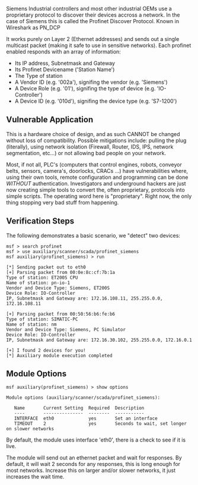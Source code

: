 Siemens Industrial controllers and most other industrial OEMs 
use a proprietary protocol to discover their devices accross a network.
In the case of Siemens this is called the Profinet Discover Protocol. 
Known in Wireshark as PN_DCP

It works purely on Layer 2 (Ethernet addresses) and sends out a single
multicast packet (making it safe to use in sensitive networks). 
Each profinet enabled responds with an array of information:
- Its IP address, Subnetmask and Gateway
- Its Profinet Devicename ('Station Name')
- The Type of station
- A Vendor ID (e.g. '002a'), signifing the vendor (e.g. 'Siemens')
- A Device Role (e.g. '01'), signifing the type of device (e.g. 'IO-Controller')
- A Device ID (e.g. '010d'), signifing the device type (e.g. 'S7-1200')

## Vulnerable Application

This is a hardware choice of design, and as such CANNOT be changed without
loss of compatibility. 
Possible mitigations include: pulling the plug (literally), using network isolation
(Firewall, Router, IDS, IPS, network segmentation, etc...) or not allowing bad
people on your network.

Most, if not all, PLC's (computers that control engines, robots, conveyor
belts, sensors, camera's, doorlocks, CRACs ...) have vulnerabilities where,
using their own tools, remote configuration and programming can be done
*WITHOUT* authentication.  Investigators and underground hackers are just now
creating simple tools to convert the, often proprietary, protocols into simple
scripts.  The operating word here is "proprietary". Right now, the only thing
stopping very bad stuff from happening. 

## Verification Steps

The following demonstrates a basic scenario, we "detect" two devices:

```
msf > search profinet
msf > use auxiliary/scanner/scada/profinet_siemens
msf auxiliary(profinet_siemens) > run

[*] Sending packet out to eth0
[+] Parsing packet from 00:0e:8c:cf:7b:1a
Type of station: ET200S CPU
Name of station: pn-io-1
Vendor and Device Type: Siemens, ET200S
Device Role: IO-Controller
IP, Subnetmask and Gateway are: 172.16.108.11, 255.255.0.0, 172.16.108.11

[+] Parsing packet from 00:50:56:b6:fe:b6
Type of station: SIMATIC-PC
Name of station: nm
Vendor and Device Type: Siemens, PC Simulator
Device Role: IO-Controller
IP, Subnetmask and Gateway are: 172.16.30.102, 255.255.0.0, 172.16.0.1

[+] I found 2 devices for you!
[*] Auxiliary module execution completed
```

## Module Options
```
msf auxiliary(profinet_siemens) > show options

Module options (auxiliary/scanner/scada/profinet_siemens):

   Name       Current Setting  Required  Description
   ----       ---------------  --------  -----------
   INTERFACE  eth0             yes       Set an interface
   TIMEOUT    2                yes       Seconds to wait, set longer on slower networks
```

By default, the module uses interface 'eth0', there is a check to see if it is live.

The module will send out an ethernet packet and wait for responses.
By default, it will wait 2 seconds for any responses, this is long enough for most networks.
Increase this on larger and/or slower networks, it just increases the wait time.
